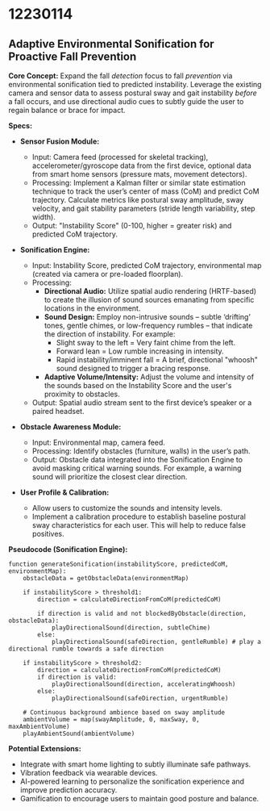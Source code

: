 # 12230114

## Adaptive Environmental Sonification for Proactive Fall Prevention

**Core Concept:** Expand the fall *detection* focus to fall *prevention* via environmental sonification tied to predicted instability. Leverage the existing camera and sensor data to assess postural sway and gait instability *before* a fall occurs, and use directional audio cues to subtly guide the user to regain balance or brace for impact.

**Specs:**

*   **Sensor Fusion Module:**
    *   Input: Camera feed (processed for skeletal tracking), accelerometer/gyroscope data from the first device, optional data from smart home sensors (pressure mats, movement detectors).
    *   Processing: Implement a Kalman filter or similar state estimation technique to track the user’s center of mass (CoM) and predict CoM trajectory. Calculate metrics like postural sway amplitude, sway velocity, and gait stability parameters (stride length variability, step width).
    *   Output:  "Instability Score" (0-100, higher = greater risk) and predicted CoM trajectory.

*   **Sonification Engine:**
    *   Input: Instability Score, predicted CoM trajectory, environmental map (created via camera or pre-loaded floorplan).
    *   Processing:
        *   **Directional Audio:** Utilize spatial audio rendering (HRTF-based) to create the illusion of sound sources emanating from specific locations in the environment.
        *   **Sound Design:**  Employ non-intrusive sounds – subtle ‘drifting’ tones, gentle chimes, or low-frequency rumbles – that indicate the direction of instability.  For example:
            *   Slight sway to the left = Very faint chime from the left.
            *   Forward lean = Low rumble increasing in intensity.
            *   Rapid instability/imminent fall = A brief, directional "whoosh" sound designed to trigger a bracing response.
        *   **Adaptive Volume/Intensity:** Adjust the volume and intensity of the sounds based on the Instability Score and the user's proximity to obstacles.
    *   Output: Spatial audio stream sent to the first device’s speaker or a paired headset.

*   **Obstacle Awareness Module:**
    *   Input: Environmental map, camera feed.
    *   Processing: Identify obstacles (furniture, walls) in the user’s path.
    *   Output: Obstacle data integrated into the Sonification Engine to avoid masking critical warning sounds.  For example, a warning sound will prioritize the closest clear direction.

*   **User Profile & Calibration:**
    *   Allow users to customize the sounds and intensity levels.
    *   Implement a calibration procedure to establish baseline postural sway characteristics for each user. This will help to reduce false positives.

**Pseudocode (Sonification Engine):**

```
function generateSonification(instabilityScore, predictedCoM, environmentMap):
    obstacleData = getObstacleData(environmentMap)
    
    if instabilityScore > threshold1:
        direction = calculateDirectionFromCoM(predictedCoM)
        
        if direction is valid and not blockedByObstacle(direction, obstacleData):
            playDirectionalSound(direction, subtleChime)
        else:
            playDirectionalSound(safeDirection, gentleRumble) # play a directional rumble towards a safe direction

    if instabilityScore > threshold2:
        direction = calculateDirectionFromCoM(predictedCoM)
        if direction is valid:
            playDirectionalSound(direction, acceleratingWhoosh)
        else:
            playDirectionalSound(safeDirection, urgentRumble)
            
    # Continuous background ambience based on sway amplitude
    ambientVolume = map(swayAmplitude, 0, maxSway, 0, maxAmbientVolume)
    playAmbientSound(ambientVolume)
```

**Potential Extensions:**

*   Integrate with smart home lighting to subtly illuminate safe pathways.
*   Vibration feedback via wearable devices.
*   AI-powered learning to personalize the sonification experience and improve prediction accuracy.
*   Gamification to encourage users to maintain good posture and balance.